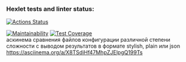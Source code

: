 ### Hexlet tests and linter status:
[![Actions Status](https://github.com/ingvyn/frontend-project-lvl2/workflows/hexlet-check/badge.svg)](https://github.com/ingvyn/frontend-project-lvl2/actions)  

[![Maintainability](https://api.codeclimate.com/v1/badges/f223ff3815182d2e54c3/maintainability)](https://codeclimate.com/github/ingvyn/frontend-project-lvl2/maintainability)
[![Test Coverage](https://api.codeclimate.com/v1/badges/f223ff3815182d2e54c3/test_coverage)](https://codeclimate.com/github/ingvyn/frontend-project-lvl2/test_coverage)  
аскинема сравнения файлов конфигурации различной степени сложности с выводом результатов в формате stylish, plain или json https://asciinema.org/a/X8TSdiHf47MhpZJElpgQ199Ts